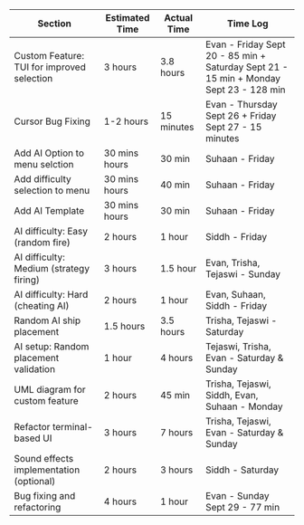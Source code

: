 | Section                                      | Estimated Time | Actual Time | Time Log                                                                              |
| -------------------------------------------- | -------------- | ----------- | ------------------------------------------------------------------------------------- |
| Custom Feature: TUI for improved selection   | 3 hours        | 3.8 hours   | Evan - Friday Sept 20 - 85 min + Saturday Sept 21 - 15 min + Monday Sept 23 - 128 min |
| Cursor Bug Fixing                            | 1-2 hours      | 15 minutes  | Evan - Thursday Sept 26 + Friday Sept 27 - 15 minutes                                 |
| Add AI Option to menu selction               | 30 mins hours  | 30 min      | Suhaan - Friday                                                                       |
| Add difficulty selection to menu             | 30 mins hours  | 40 min      | Suhaan - Friday                                                                       |
| Add AI Template                              | 30 mins hours  | 30 min      | Suhaan - Friday                                                                       |
| AI difficulty: Easy (random fire)            | 2 hours        | 1 hour      | Siddh - Friday                                                                        |
| AI difficulty: Medium (strategy firing)      | 3 hours        | 1.5 hour    | Evan, Trisha, Tejaswi - Sunday                                                        |
| AI difficulty: Hard (cheating AI)            | 2 hours        | 1 hour      | Evan, Suhaan, Siddh - Friday                                                          |
| Random AI ship placement                     | 1.5 hours      | 3.5 hours   | Trisha, Tejaswi - Saturday                                                            |
| AI setup: Random placement validation        | 1 hour         | 4 hours     | Tejaswi, Trisha, Evan - Saturday  & Sunday                                            |
| UML diagram for custom feature               | 2 hours        | 45 min      | Trisha, Tejaswi, Siddh, Evan, Suhaan  -  Monday                                       |
| Refactor terminal-based UI                   | 3 hours        | 7 hours     | Trisha, Tejaswi, Evan - Saturday & Sunday                                             |
| Sound effects implementation (optional)      | 2 hours        | 3 hours     | Siddh - Saturday                                                                      |
| Bug fixing and refactoring                   | 4 hours        | 1 hour      | Evan - Sunday Sept 29 - 77 min                                                        |
